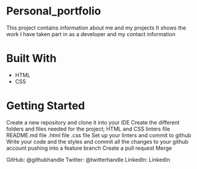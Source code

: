 # Personal_portfolio
This project contains information about me and my projects
It shows the work I have taken part in as a developer and my contact information 

# Built With
<ul>
  <li>HTML</li>
  <li>CSS</li>
</ul>

# Getting Started
Create a new repository and clone it into your IDE
Create the different folders and files needed for the project;
  HTML and CSS linters file
  README.md file
  .html file
  .css file
Set up your linters and commit to github 
Write your code and the styles and commit all the changes to your github account pushing into a feature branch
Create a pull request
Merge

GitHub: @githubhandle
Twitter: @twitterhandle
LinkedIn: LinkedIn


